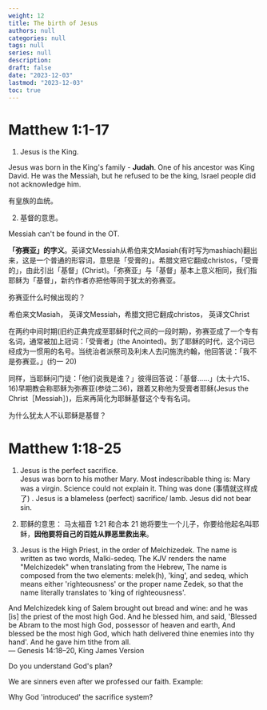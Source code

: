 ```yaml
---
weight: 12
title: The birth of Jesus
authors: null
categories: null
tags: null
series: null
description: 
draft: false
date: "2023-12-03"
lastmod: "2023-12-03"
toc: true
---
```


<!--more-->


# Matthew 1:1-17

1) Jesus is the King.  

Jesus was born in the King's family - <b>Judah</b>. One of his ancestor was King David.  He was the Messiah, but he refused to be the king, Israel people did not acknowledge him.

有皇族的血统。

2) 基督的意思。 

Messiah can't be found in the OT.  

<b>「弥赛亚」的字义</b>。英译文Messiah从希伯来文Masiah(有时写为mashiach)翻出来，这是一个普通的形容词，意思是「受膏的」。希腊文把它翻成christos，「受膏的」，由此引出「基督」(Christ)。「弥赛亚」与「基督」基本上意义相同，我们指耶稣为「基督」，新约作者亦把他等同于犹太的弥赛亚。 

弥赛亚什么时候出现的？

希伯来文Masiah， 英译文Messiah，希腊文把它翻成christos， 英译文Christ

在两约中间时期(旧约正典完成至耶稣时代之间的一段时期)，弥赛亚成了一个专有名词，通常被加上冠词：「受膏者」(the Anointed)。到了耶稣的时代，这个词已经成为一惯用的名号。当统治者派祭司及利未人去问施洗约翰，他回答说：「我不是弥赛亚。」(约一 20)

同样，当耶稣问门徒：「他们说我是谁？」彼得回答说：「基督……」(太十六15、16)早期教会称耶稣为弥赛亚(参徒二36)，跟着又称他为受膏者耶稣(Jesus the Christ［Messiah］)，后来再简化为耶稣基督这个专有名词。

为什么犹太人不认耶稣是基督？

# Matthew 1:18-25

1) Jesus is the perfect sacrifice.  
 Jesus was born to his mother Mary.  Most indescribable thing is: 
Mary was a virgin.  Science could not explain it.  Thing was done (事情就这样成了) . Jesus is a blameless (perfect) sacrifice/ lamb.  Jesus did not bear sin.

2) 耶稣的意思： 
马太福音 1:21 和合本
21 她将要生一个儿子，你要给他起名叫耶稣，<b>因他要将自己的百姓从罪恶里救出来</b>。

3) Jesus is the High Priest, in the order of Melchizedek. The name is written as two words, Malki-sedeq.  The KJV renders the name "Melchizedek" when translating from the Hebrew,  The name is composed from the two elements: melek(h), 'king', and sedeq, which means either 'righteousness' or the proper name Zedek, so that the name literally translates to 'king of righteousness'.

And Melchizedek king of Salem brought out bread and wine: and he was [is] the priest of the most high God. And he blessed him, and said, 'Blessed be Abram to the most high God, possessor of heaven and earth, And blessed be the most high God, which hath delivered thine enemies into thy hand'. And he gave him tithe from all.   
— Genesis 14:18–20, King James Version

Do you understand God's plan?

We are sinners even after we professed our faith.  Example: 

Why God 'introduced' the sacrifice system?
